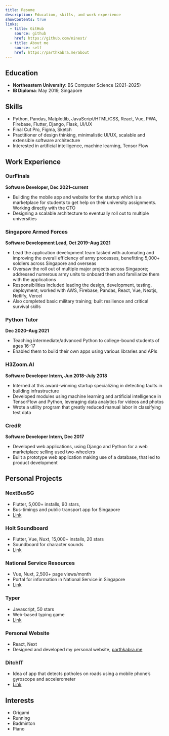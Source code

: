 ```yaml
---
title: Resume
description: Education, skills, and work experience
showContents: true
links:
  - title: GitHub
    source: github
    href: https://github.com/ninest/
  - title: About me
    source: self
    href: https://parthkabra.me/about
---
```


## Education

- **Northeastern University**: BS Computer Science (2021–2025)
- **IB Diploma**: May 2019, Singapore

## Skills

- Python, Pandas, Matplotlib, JavaScript/HTML/CSS, React, Vue, PWA, Firebase, Flutter, Django, Flask, UI/UX
- Final Cut Pro, Figma, Sketch
- Practitioner of design thinking, minimalistic UI/UX, scalable and extensible software architecture
- Interested in artificial intelligence, machine learning, Tensor Flow

## Work Experience

### OurFinals

**Software Developer, Dec 2021–current**

- Building the mobile app and website for the startup which is a marketplace for students to get help on their university assignments. Working directly with the CTO
- Designing a scalable architecture to eventually roll out to multiple universities

### Singapore Armed Forces

**Software Development Lead, Oct 2019–Aug 2021**

- Lead the application development team tasked with automating and improving the overall efficiency of army processes, benefitting 5,000+ soldiers across Singapore and overseas
- Oversaw the roll out of multiple major projects across Singapore; addressed numerous army units to onboard them and familiarize them with the applications
- Responsibilities included leading the design, development, testing, deployment; worked with AWS, Firebase, Pandas, React, Vue, Nextjs, Netlify, Vercel
- Also completed basic military training; built resilience and critical survival skills

### Python Tutor

**Dec 2020–Aug 2021**

- Teaching intermediate/advanced Python to college-bound students of ages 16–17
- Enabled them to build their own apps using various libraries and APIs

### H3Zoom.AI

**Software Developer Intern, Jun 2018–July 2018**

- Interned at this award-winning startup specializing in detecting faults in building infrastructure
- Developed modules using machine learning and artificial intelligence in TensorFlow and Python,
  leveraging data analytics for videos and photos
- Wrote a utility program that greatly reduced manual labor in classifying test data

### CredR

**Software Developer Intern, Dec 2017**

- Developed web applications, using Django and Python for a web marketplace selling used two-wheelers
- Built a prototype web application making use of a database, that led to product development

## Personal Projects

### NextBusSG

- Flutter, 5,000+ installs, 90 stars,
- Bus-timings and public transport app for Singapore
- [Link](/project/nextbussg)

### Holt Soundboard

- Flutter, Vue, Nuxt, 15,000+ installs, 20 stars
- Soundboard for character sounds
- [Link](/project/ninenine)

### National Service Resources

- Vue, Nuxt, 2,500+ page views/month
- Portal for information in National Service in Singapore
- [Link](/project/national-service-resources)

### Typer

- Javascript, 50 stars
- Web-based typing game
- [Link](/project/typer)

### Personal Website

- React, Next
- Designed and developed my personal website, [parthkabra.me](/)

### DitchIT

- Idea of app that detects potholes on roads using a mobile phone’s gyroscope and accelerometer
- [Link](/blog/contemplations)

## Interests

- Origami
- Running
- Badminton
- Piano
